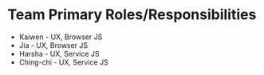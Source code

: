 # Team Primary Roles/Responsibilities

* Kaiwen - UX, Browser JS
* Jia - UX, Browser JS
* Harsha - UX, Service JS
* Ching-chi - UX, Service JS